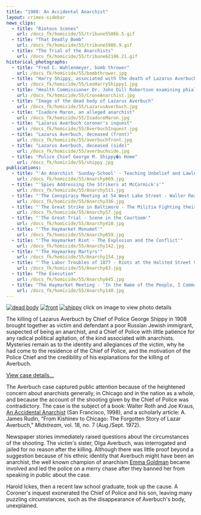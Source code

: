 ```yaml
---
title: "1908: An Accidental Anarchist"
layout: crimes-sidebar
news_clips:
  - title: "Riotous Scenes"
    url: /docs_fk/homicide/55/tribune5586b.5.gif
  - title: "That Deadly Bomb"
    url: /docs_fk/homicide/55/tribune5986.9.gif
  - title: "The Trial of the Anarchists"
    url: /docs_fk/homicide/55/tribune62186.21.gif
historical_photographs:
  - title: "Fred C. Wahlenmeyer, bomb thrower"
    url: /docs_fk/homicide/55/bombthrower.jpg
  - title: "Harry Shippy, associated with the death of Lazarus Averbuch"
    url: /docs_fk/homicide/55/LeoHarryShippy1.jpg
  - title: "Health Commissioner Dr. John Dill Robertson examining phials of poisons in anarchist Jean Crones' room"
    url: /docs_fk/homicide/55/CroneAnarchist.jpg
  - title: "Image of the dead body of Lazarus Averbuch"
    url: /docs_fk/homicide/55/LazarusAverbuch.jpg
  - title: "Isadore Maron, an alleged anarchist"
    url: /docs_fk/homicide/55/IsadoreMaron.jpg
  - title: "Lazarus Averbuch coroner's inquest"
    url: /docs_fk/homicide/55/AverbuchInquest.jpg
  - title: "Lazarus Averbuch, deceased (front)"
    url: /docs_fk/homicide/55/averbuchfront.jpg
  - title: "Lazarus Averbuch, deceased (side)"
    url: /docs_fk/homicide/55/averbuchside.jpg
  - title: "Police Chief George M. Shippy�s Home"
    url: /docs_fk/homicide/55/shippy.jpg
publications:
  - title: "'An Anarchist 'Sunday-School' - Teaching Unbelief and Lawlessness'"
    url: /docs_fk/homicide/55/Anarchy669.jpg
  - title: "'Spies Addressing the Strikers at McCormick's'"
    url: /docs_fk/homicide/55/Anarchy511.jpg
  - title: "'The Conspiracy Meeting at 54 West Lake Street - Waller Reading Engel's 'Plan''"
    url: /docs_fk/homicide/55/Anarchy336.jpg
  - title: "'The Great Strike in Baltimore - The Militia Fighting their Way through the Streets'"
    url: /docs_fk/homicide/55/Anarchy57.jpg
  - title: "'The Great Trial - Scene in the Courtoom'"
    url: /docs_fk/homicide/55/Anarchy410.jpg
  - title: "'The Haymarket Monumet'"
    url: /docs_fk/homicide/55/Anarchy659.jpg
  - title: "'The Haymarket Riot - The Explosion and the Conflict'"
    url: /docs_fk/homicide/55/Anarchy142.jpg
  - title: "'The Haymarkey Martyrs'"
    url: /docs_fk/homicide/55/Anarchy154.jpg
  - title: "'The Labor Troubles of 1877 - Riots at the Halsted Street Viaduct, Chicago'"
    url: /docs_fk/homicide/55/Anarchy63.jpg
  - title: "The Execution"
    url: /docs_fk/homicide/55/Anarchy645.jpg
  - title: "The Haymarket Meeting - 'In the Name of the People, I Command You to Disperse�"
    url: /docs_fk/homicide/55/Anarchy140.jpg
---
```


[![dead body](/img/crimes/lazarus/averbuch12.jpg)](/historical/timeline/1908/13/)
[![front](/img/crimes/lazarus/averbuch22.jpg)](/historical/timeline/1908/349/)
[![shippy](/img/crimes/lazarus/shippy2.jpg)](/historical/timeline/1908/348/)
click on image to view photo details

The killing of Lazarus Averbuch by Chief of Police George Shippy in 1908 brought together as victim and defendant a poor Russian Jewish immigrant, suspected of being an anarchist, and a Chief of Police with little patience for any radical political agitation, of the kind associated with anarchists. Mysteries remain as to the identity and allegiances of the victim, why he had come to the residence of the Chief of Police, and the motivation of the Police Chief and the credibility of his explanations for the killing of Averbuch.

[View case details...](/database/55/)

The Averbuch case captured public attention because of the heightened concern about anarchists generally, in Chicago and in the nation as a whole, and because the account of the shooting given by the Chief of Police was contradictory. The case is the subject of a book: Walter Roth and Joe Kraus, [An Accidental Anarchist](https://www.amazon.com/exec/obidos/tg/detail/-/0897335023/qid=1086273319/sr=1-2/ref=sr_1_2/104-5698753-1575148?v=glance&s=books) (San Francisco, 1998), and a scholarly article: A. James Rudin, “From Kishinev to Chicago: The Forgotten Story of Lazar Averbuch,” *Midstream*, vol. 18, no. 7 (Aug./Sept. 1972).

Newspaper stories immediately raised questions about the circumstances of the shooting. The victim's sister, Olga Averbuch, was interrogated and jailed for no reason after the killing. Although there was little proof beyond a suggestion because of his ethnic identity that Averbuch might have been an anarchist, the well known champion of anarchism [Emma Goldman](http://www.lib.berkeley.edu/goldman/) became involved and led the police on a merry chase after they banned her from speaking in public about the case.

Harold Ickes, then a recent law school graduate, took up the cause. A Coroner's inquest exonerated the Chief of Police and his son, leaving many puzzling circumstances, such as the disappearance of Averbuch's body, unexplained.
